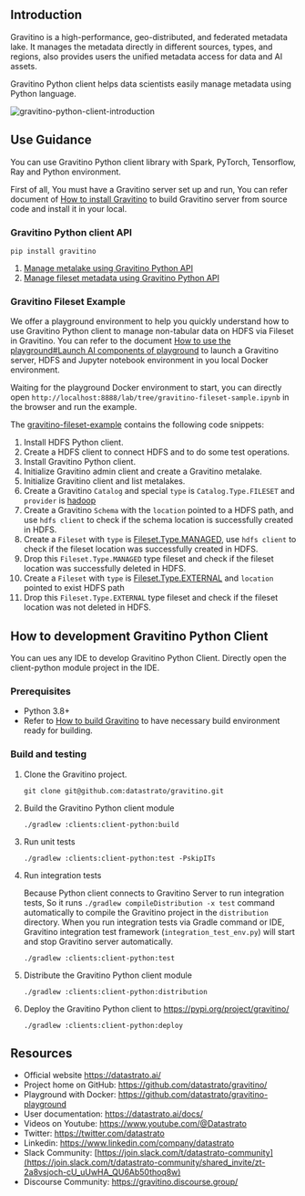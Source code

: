 ## Introduction

Gravitino is a high-performance, geo-distributed, and federated metadata lake.
It manages the metadata directly in different sources, types, and regions, also provides users
the unified metadata access for data and AI assets.

Gravitino Python client helps data scientists easily manage metadata using Python language.

![gravitino-python-client-introduction](https://raw.githubusercontent.com/datastrato/gravitino/main/docs/assets/gravitino-python-client-introduction.png)

## Use Guidance

You can use Gravitino Python client library with Spark, PyTorch, Tensorflow, Ray and Python environment.

First of all, You must have a Gravitino server set up and run, You can refer document of
[How to install Gravitino](https://datastrato.ai/docs/latest/how-to-install/) to build Gravitino server from source code and
install it in your local.

### Gravitino Python client API

```shell
pip install gravitino
```

1. [Manage metalake using Gravitino Python API](https://datastrato.ai/docs/latest/manage-metalake-using-gravitino/?language=python)
2. [Manage fileset metadata using Gravitino Python API](https://datastrato.ai/docs/latest/manage-fileset-metadata-using-gravitino/?language=python)

### Gravitino Fileset Example

We offer a playground environment to help you quickly understand how to use Gravitino Python
client to manage non-tabular data on HDFS via Fileset in Gravitino. You can refer to the
document [How to use the playground#Launch AI components of playground](https://datastrato.ai/docs/latest/how-to-use-the-playground/#launch-ai-components-of-playground)
to launch a Gravitino server, HDFS and Jupyter notebook environment in you local Docker environment.

Waiting for the playground Docker environment to start, you can directly open
`http://localhost:8888/lab/tree/gravitino-fileset-sample.ipynb` in the browser and run the example.

The [gravitino-fileset-example](https://github.com/datastrato/gravitino-playground/blob/main/init/jupyter/gravitino-fileset-sample.ipynb)
contains the following code snippets:

1. Install HDFS Python client.
2. Create a HDFS client to connect HDFS and to do some test operations.
3. Install Gravitino Python client.
4. Initialize Gravitino admin client and create a Gravitino metalake.
5. Initialize Gravitino client and list metalakes.
6. Create a Gravitino `Catalog` and special `type` is `Catalog.Type.FILESET` and `provider` is
   [hadoop](https://datastrato.ai/docs/latest/hadoop-catalog/)
7. Create a Gravitino `Schema` with the `location` pointed to a HDFS path, and use `hdfs client` to
   check if the schema location is successfully created in HDFS.
8. Create a `Fileset` with `type` is [Fileset.Type.MANAGED](https://datastrato.ai/docs/latest/manage-fileset-metadata-using-gravitino/#fileset-operations),
   use `hdfs client` to check if the fileset location was successfully created in HDFS.
9. Drop this `Fileset.Type.MANAGED` type fileset and check if the fileset location was
   successfully deleted in HDFS.
10. Create a `Fileset` with `type` is [Fileset.Type.EXTERNAL](https://datastrato.ai/docs/latest/manage-fileset-metadata-using-gravitino/#fileset-operations)
    and `location` pointed to exist HDFS path
11. Drop this `Fileset.Type.EXTERNAL` type fileset and check if the fileset location was
    not deleted in HDFS.

## How to development Gravitino Python Client

You can ues any IDE to develop Gravitino Python Client. Directly open the client-python module project in the IDE.

### Prerequisites

+ Python 3.8+
+ Refer to [How to build Gravitino](https://datastrato.ai/docs/latest/how-to-build/#prerequisites) to have necessary build
  environment ready for building.

### Build and testing

1. Clone the Gravitino project.

    ```shell
    git clone git@github.com:datastrato/gravitino.git
    ```

2. Build the Gravitino Python client module

    ```shell
    ./gradlew :clients:client-python:build
    ```

3. Run unit tests

    ```shell
    ./gradlew :clients:client-python:test -PskipITs
    ```

4. Run integration tests

   Because Python client connects to Gravitino Server to run integration tests,
   So it runs `./gradlew compileDistribution -x test` command automatically to compile the
   Gravitino project in the `distribution` directory. When you run integration tests via Gradle
   command or IDE, Gravitino integration test framework (`integration_test_env.py`)
   will start and stop Gravitino server automatically.

    ```shell
    ./gradlew :clients:client-python:test
    ```

5. Distribute the Gravitino Python client module

    ```shell
    ./gradlew :clients:client-python:distribution
    ```

6. Deploy the Gravitino Python client to https://pypi.org/project/gravitino/

    ```shell
    ./gradlew :clients:client-python:deploy
    ```

## Resources

+ Official website https://datastrato.ai/
+ Project home on GitHub: https://github.com/datastrato/gravitino/
+ Playground with Docker: https://github.com/datastrato/gravitino-playground
+ User documentation: https://datastrato.ai/docs/
+ Videos on Youtube: https://www.youtube.com/@Datastrato
+ Twitter: https://twitter.com/datastrato
+ Linkedin: https://www.linkedin.com/company/datastrato
+ Slack Community: [https://join.slack.com/t/datastrato-community](https://join.slack.com/t/datastrato-community/shared_invite/zt-2a8vsjoch-cU_uUwHA_QU6Ab50thoq8w)
+ Discourse Community: https://gravitino.discourse.group/
